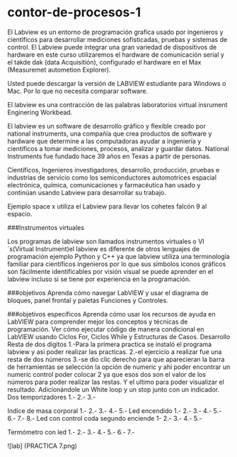# contor-de-procesos-1
El Labview es un entorno de programación grafica usado por ingenieros y científicos para desarrollar mediciones sofisticadas, pruebas y sistemas de control. El 
Labview puede integrar una gran variedad de dispositivos de hardware en este curso utilizaremos el hardware de comunicación serial y el takde dak (data Acquisitión), configurado el hardware en el Max (Measuremet autometion Explorer).

Usted puede descargar la versión de LABVIEW estudiante para Windows o Mac. Por lo que no necesita comparar software.

El labview es una contracción de las palabras laboratorios virtual insrument Enginering Workbead.

El labview es un software de desarrollo gráfico y flexible creado por national instruments, una compañía que crea productos de software y hardware que determine a las computadoras ayudar a ingeniería y científicos a tomar mediciones, procesos, analizar y guardar datos.
National Instruments fue fundado hace 39 años en Texas a partir de personas.

Científicos, Ingenieros investigadores, desarrollo, producción, pruebas e industrias de servicio como los semiconductores automotrices espacial electrónica, química, comunicaciones y farmacéutica han usado y continúan usando Labview para desarrollar su trabajo.

Ejemplo space x utiliza el Labview para llevar los cohetes falcón 9 al espacio.

###Instrumentos virtuales 

Los programas de labview son llamados instrumentos virtuales o VI´s(Virtual Instrument)el labview es diferente de otros lenguajes de programación ejemplo Python y C++ ya que labview utiliza una terminología familiar para científicos ingenieros por lo que sus símbolos iconos gráficos son fácilmente identificables por visión visual se puede aprender en el labview incluso si se tiene por experiencia en la programación.

###objetivos
Aprenda cómo navegar LabVIEW y usar el diagrama de bloques, panel frontal y paletas Funciones y Controles.

###objetivos específicos
Aprenda cómo usar los recursos de ayuda en LabVIEW para comprender mejor los conceptos y técnicas de programación.
Ver cómo ejecutar código de manera condicional en LabVIEW usando Ciclos For, Ciclos While y Estructuras de Casos.
Desarrollo
Resta de dos dígitos
1.-Para la primera practica se instaló el programa labview y así poder realizar las practicas.
2.-el ejercicio a realizar fue una resta de dos números 
3.-se dio clic derecho para que aparecieran la barra de herramientas se selección la opción de numeric y ahí poder encontrar un numeric control poder colocar 2 ya que esos dos son el valor de los números para poder realizar las restas. Y el ultimo para poder visualizar el resultado. Adicionándole un White loop y un stop junto con un indicador.
Dos temporizadores 
1.-
2.-
3.-

Indice de masa corporal
1.-
2.-
3.-
4.-
5.-
Led encendido
1.-
2.-
3.-
4.-
5.-
6.-
7.-
8.-
Led con control coda segundo enciende 
1-
2.-
3.-
4.-
5.-



Termómetro con led 
1.-
2.-
3.-
4.-
5.-
6.-
7.-










![lab] (PRACTICA 7.png)
